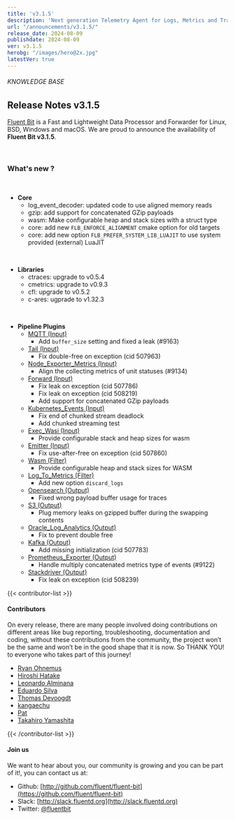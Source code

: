```yaml
---
title: 'v3.1.5'
description: 'Next generation Telemetry Agent for Logs, Metrics and Traces. '
url: "/announcements/v3.1.5/"
release_date: 2024-08-09
publishdate: 2024-08-09
ver: v3.1.5
herobg: "/images/hero@2x.jpg"
latestVer: true
---
```


###### KNOWLEDGE BASE

## Release Notes v3.1.5

[Fluent Bit](https://fluentbit.io) is a Fast and Lightweight Data Processor and Forwarder for Linux, BSD, Windows and macOS. We are proud to announce the availability of **Fluent Bit v3.1.5**.

<br>

### What's new ?

<br>

 - __Core__
   - log_event_decoder: updated code to use aligned memory reads
   - gzip: add support for concatenated GZip payloads
   - wasm: Make configurable heap and stack sizes with a struct type
   - core: add new `FLB_ENFORCE_ALIGNMENT` cmake option for old targets
   - core: add new option `FLB_PREFER_SYSTEM_LIB_LUAJIT` to use system provided (external) LuaJIT

<br>

 - __Libraries__
   - ctraces: upgrade to v0.5.4
   - cmetrics: upgrade to v0.9.3
   - cfl: upgrade to v0.5.2
   - c-ares: ugprade to v1.32.3

<br>

 - __Pipeline Plugins__
   - [MQTT (Input)](https://docs.fluentbit.io/manual/pipeline/inputs/mqtt/)
      - Add `buffer_size` setting and fixed a leak (#9163)
   - [Tail (Input)](https://docs.fluentbit.io/manual/pipeline/inputs/tail/)
      - Fix double-free on exception (cid 507963)
   - [Node_Exporter_Metrics (Input)](https://docs.fluentbit.io/manual/pipeline/inputs/node_exporter_metrics/)
      - Align the collecting metrics of unit statuses (#9134)
   - [Forward (Input)](https://docs.fluentbit.io/manual/pipeline/inputs/forward/)
      - Fix leak on exception (cid 507786)
      - Fix leak on exception (cid 508219)
      - Add support for concatenated GZip payloads
   - [Kubernetes_Events (Input)](https://docs.fluentbit.io/manual/pipeline/inputs/kubernetes_events/)
      - Fix end of chunked stream deadlock
      - Add chunked streaming test
   - [Exec_Wasi (Input)](https://docs.fluentbit.io/manual/pipeline/inputs/exec_wasi/)
      - Provide configurable stack and heap sizes for wasm
   - [Emitter (Input)](https://docs.fluentbit.io/manual/pipeline/inputs/emitter/)
      - Fix use-after-free on exception (cid 507860)
   - [Wasm (Filter)](https://docs.fluentbit.io/manual/pipeline/filters/wasm/)
      - Provide configurable heap and stack sizes for WASM
   - [Log_To_Metrics (Filter)](https://docs.fluentbit.io/manual/pipeline/filters/log_to_metrics/)
      - Add new option `discard_logs`
   - [Opensearch (Output)](https://docs.fluentbit.io/manual/pipeline/outputs/opensearch/)
      - Fixed wrong payload buffer usage for traces
   - [S3 (Output)](https://docs.fluentbit.io/manual/pipeline/outputs/s3/)
      - Plug memory leaks on gzipped buffer during the swapping contents
   - [Oracle_Log_Analytics (Output)](https://docs.fluentbit.io/manual/pipeline/outputs/oracle_log_analytics/)
      - Fix to prevent double free
   - [Kafka (Output)](https://docs.fluentbit.io/manual/pipeline/outputs/kafka/)
      - Add missing initialization (cid 507783)
   - [Prometheus_Exporter (Output)](https://docs.fluentbit.io/manual/pipeline/outputs/prometheus_exporter/)
      - Handle multiply concatenated metrics type of events (#9122)
   - [Stackdriver (Output)](https://docs.fluentbit.io/manual/pipeline/outputs/stackdriver/)
      - Fix leak on exception (cid 508239)

{{< contributor-list >}}

#### Contributors

On every release, there are many people involved doing contributions on different areas like bug reporting, troubleshooting, documentation and coding, without these contributions from the community, the project won’t be the same and won’t be in the good shape that it is now. So THANK YOU! to everyone who takes part of this journey!

- [Ryan Ohnemus](https://github.com/ryanohnemus)
- [Hiroshi Hatake](https://github.com/cosmo0920)
- [Leonardo Alminana](https://github.com/leonardo-albertovich)
- [Eduardo Silva](https://github.com/edsiper)
- [Thomas Devoogdt](https://github.com/ThomasDevoogdt)
- [kangaechu](https://github.com/kangaechu)
- [Pat](https://github.com/patrick-stephens)
- [Takahiro Yamashita](https://github.com/nokute78)

{{< /contributor-list >}}

#### Join us

We want to hear about you, our community is growing and you can be part of it!, you can contact us at:

* Github: [http://github.com/fluent/fluent-bit](https://github.com/fluent/fluent-bit)
* Slack: [http://slack.fluentd.org](http://slack.fluentd.org)
* Twitter: [@fluentbit](https://twitter.com/fluentbit)
